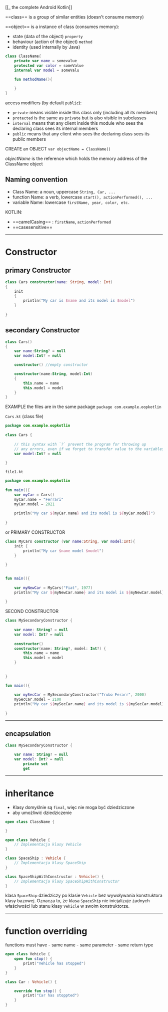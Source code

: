 [[_ the complete Android Kotlin]]

==class== is a group of similar entities (doesn't consume memory)

==object== is a instance of class (consumes memory):
- state (data of the object) `property`
- behaviour (action of the object) `method`
- identity (used internally by Java) 

```kotlin
class ClassName{
	private var name = somevalue
	protected var color = someValue
	internal var model = someValu

	fun methodName(){
	
	}
}
```

access modifiers (by default `public`):
- `private` means visible inside this class only (including all its members)
- `protected` is the same as `private` but is also visible in subclasses
- `internal` means that any client inside this module who sees the declaring class sees its internal members
- `public` means that any client who sees the declaring class sees its public members


CREATE an OBJECT
`var objectName = ClassName()`

*objectName* is the reference which holds the memory address of the ClassName object



## Naming convention
- Class Name: a noun, uppercase `String, Car, ...`
- function Name: a verb, lowercase `start(), actionPerformed(), ...`
- variable Name: lowercase `firstName, year, color, etc.`

KOTLIN:
- ==camelCasing== : `firstName`, `actionPerformed`
- ==casesensitive==

----
# Constructor

## primary Constructor
```kotlin
class Cars constructor(name: String, model: Int)
{
	init
	{
		println("My car is $name and its model is $model")
	}
	
}
```

## secondary Constructor
```kotlin
class Cars()
{
	var name:String? = null
	var model:Int? = null

	constructor() //empty constructor

	constructor(name:String, model:Int)
	{
		this.name = name
		this.model = model
	}
}
```

EXAMPLE
the files are in the same package `package com.example.oopkotlin `

 
`Cars.kt` (class file)
```kotlin
package com.example.oopkotlin  
  
class Cars {  
  
    // this syntax with `?` prevent the program for throwing up  
    // any errors, even if we forget to transfer value to the variables later    var name:String? = null  
    var model:Int? = null  
  
}
```


`file1.kt`
```kotlin
package com.example.oopkotlin  
  
fun main(){  
    var myCar = Cars()  
    myCar.name = "Ferrari"  
    myCar.model = 2021  
  
    println("My car ${myCar.name} and its model is ${myCar.model}")  
  
}
```



or PRIMARY CONSTRUCTOR
```kotlin
class MyCars constructor (var name:String, var model:Int){  
    init {  
        println("My car $name model $model")  
    }  
  
}
```

```kotlin
  
fun main(){  
  
    var myNewCar = MyCars("Fiat", 1977)  
    println("My car ${myNewCar.name} and its model is ${myNewCar.model}")  
  
}
```


SECOND CONSTRUCTOR
```kotlin
class MySecondaryConstructor {  
  
    var name: String? = null  
    var model: Int? = null  
  
    constructor()  
    constructor(name: String?, model: Int?) {  
        this.name = name  
        this.model = model  
    }  
  
  
}
```

```kotlin
fun main(){  
  
    var mySecCar = MySecondaryConstructor("Trubo Ferarr", 2000)  
    mySecCar.model = 2100  
    println("My car ${mySecCar.name} and its model is ${mySecCar.model}")  
  
}
```

-----
## encapsulation

```kotlin
class MySecondaryConstructor {  
  
    var name: String? = null 
	var model: Int? = null  
	    private set    
	    get
```


----
# inheritance
- Klasy domyślnie są `final`, więc nie moga być dziedziczone
- aby umożliwić dziedziczenie 
```kotlin
open class ClassName {

}
```

```kotlin
open class Vehicle {
    // Implementacja klasy Vehicle
}

class SpaceShip : Vehicle {
    // Implementacja klasy SpaceShip
}

class SpaceShipWithConstructor : Vehicle() {
    // Implementacja klasy SpaceShipWithConstructor
}
```

klasa `SpaceShip` dziedziczy po klasie `Vehicle` bez wywoływania konstruktora klasy bazowej. Oznacza to, że klasa `SpaceShip` nie inicjalizuje żadnych właściwości lub stanu klasy `Vehicle` w swoim konstruktorze.


--------
# function overriding
functions must have
	- same name
	- same parameter
	- same return type

```kotlin
open class Vehicle {
	open fun stop() {
		print("Vehicle has stopped")
	}
}

class Car : Vehicle() {

	override fun stop() {
		print("Car has stoppted")
	}
}
```






